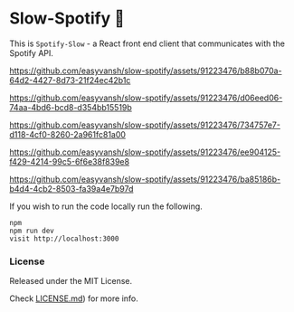 # Slow-Spotify 🎤

This is `Spotify-Slow` - a React front end client that communicates with the Spotify API.



https://github.com/easyvansh/slow-spotify/assets/91223476/b88b070a-64d2-4427-8d73-21f24ec42b1c





https://github.com/easyvansh/slow-spotify/assets/91223476/d06eed06-74aa-4bd6-bcd8-d354bb15519b





https://github.com/easyvansh/slow-spotify/assets/91223476/734757e7-d118-4cf0-8260-2a961fc81a00





https://github.com/easyvansh/slow-spotify/assets/91223476/ee904125-f429-4214-99c5-6f6e38f839e8



https://github.com/easyvansh/slow-spotify/assets/91223476/ba85186b-b4d4-4cb2-8503-fa39a4e7b97d



If you wish to run the code locally run the following.

```
npm
npm run dev
visit http://localhost:3000
```


### License

Released under the MIT License. 

Check [LICENSE.md](https://github.com/easyvansh/slow-spotify/blob/main/LICENSE)) for more info.
